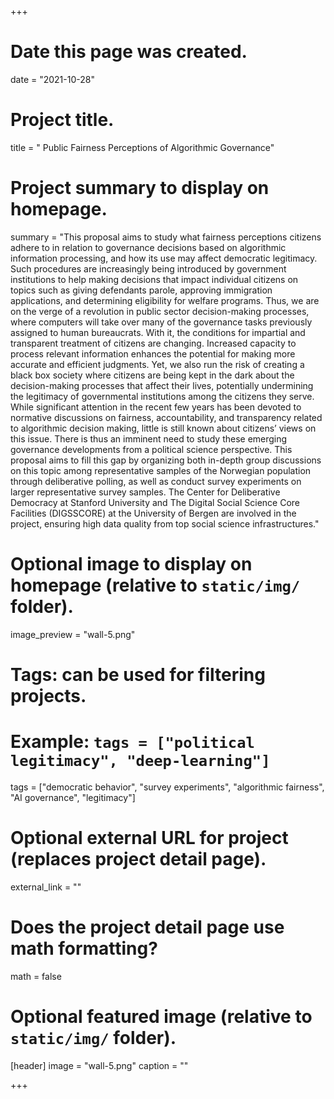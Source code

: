 +++
# Date this page was created.
date = "2021-10-28"

# Project title.
title = " Public Fairness Perceptions of Algorithmic Governance"


# Project summary to display on homepage.
summary = "This proposal aims to study what fairness perceptions citizens adhere to in relation to governance decisions based on algorithmic information processing, and how its use may affect democratic legitimacy. Such procedures are increasingly being introduced by government institutions to help making decisions that impact individual citizens on topics such as giving defendants parole, approving immigration applications, and determining eligibility for welfare programs. Thus, we are on the verge of a revolution in public sector decision-making processes, where computers will take over many of the governance tasks previously assigned to human bureaucrats. With it, the conditions for impartial and transparent treatment of citizens are changing. Increased capacity to process relevant information enhances the potential for making more accurate and efficient judgments. Yet, we also run the risk of creating a black box society where citizens are being kept in the dark about the decision-making processes that affect their lives, potentially undermining the legitimacy of governmental institutions among the citizens they serve. While significant attention in the recent few years has been devoted to normative discussions on fairness, accountability, and transparency related to algorithmic decision making, little is still known about citizens’ views on this issue. There is thus an imminent need to study these emerging governance developments from a political science perspective. This proposal aims to fill this gap by organizing both in-depth group discussions on this topic among representative samples of the Norwegian population through deliberative polling, as well as conduct survey experiments on larger representative survey samples. The Center for Deliberative Democracy at Stanford University and The Digital Social Science Core Facilities (DIGSSCORE) at the University of Bergen are involved in the project, ensuring high data quality from top social science infrastructures."

# Optional image to display on homepage (relative to `static/img/` folder).
image_preview = "wall-5.png"

# Tags: can be used for filtering projects.
# Example: `tags = ["political legitimacy", "deep-learning"]`
tags = ["democratic behavior", "survey experiments", "algorithmic fairness", "AI governance", "legitimacy"]

# Optional external URL for project (replaces project detail page).
external_link = ""

# Does the project detail page use math formatting?
math = false

# Optional featured image (relative to `static/img/` folder).
[header]
image = "wall-5.png"
caption = ""

+++


